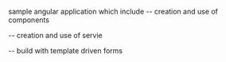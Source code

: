 sample angular application which include
-- creation and use of components

-- creation and use of servie

-- build with template driven forms
